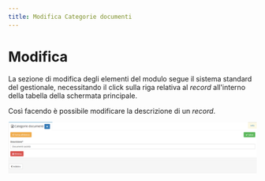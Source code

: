 ```yaml
---
title: Modifica Categorie documenti
---
```


# Modifica

La sezione di modifica degli elementi del modulo segue il sistema standard del gestionale, necessitando il click sulla riga relativa al _record_ all'interno della tabella della schermata principale.

Così facendo è possibile modificare la descrizione di un _record_.

![Screen modifica categorie documenti](../../../../.gitbook/assets/modificacategoriedocumenti.PNG)



